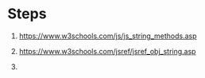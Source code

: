 # Steps

1. https://www.w3schools.com/js/js_string_methods.asp

2. https://www.w3schools.com/jsref/jsref_obj_string.asp
3.
